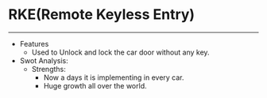 # RKE(Remote Keyless Entry)
---
* Features
  * Used to Unlock and lock the car door without any key.
* Swot Analysis:
  * Strengths:
    * Now a days it is implementing in every car.
    * Huge growth all over the world.
